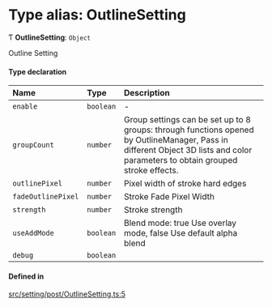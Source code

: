 # Type alias: OutlineSetting

Ƭ **OutlineSetting**: `Object`

Outline Setting

#### Type declaration

| Name | Type | Description |
| :------ | :------ | :------ |
| `enable` | `boolean` | - |
| `groupCount` | `number` | Group settings can be set up to 8 groups: through functions opened by OutlineManager, Pass in different Object 3D lists and color parameters to obtain grouped stroke effects. |
| `outlinePixel` | `number` | Pixel width of stroke hard edges |
| `fadeOutlinePixel` | `number` | Stroke Fade Pixel Width |
| `strength` | `number` | Stroke strength |
| `useAddMode` | `boolean` | Blend mode: true Use overlay mode, false Use default alpha blend |
| `debug` | `boolean` |  |

#### Defined in

[src/setting/post/OutlineSetting.ts:5](https://github.com/Orillusion/orillusion/blob/main/src/setting/post/OutlineSetting.ts#L5)
